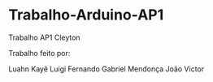 # Trabalho-Arduino-AP1
Trabalho AP1 Cleyton

Trabalho feito por:

Luahn Kayê
Luigi Fernando
Gabriel Mendonça
João Victor
